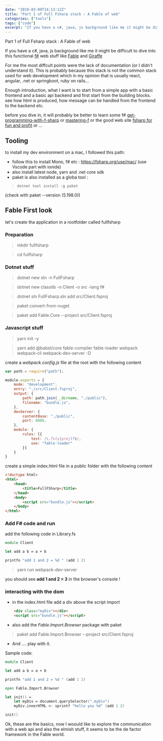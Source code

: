 ```yaml
---
date: "2019-03-09T14:13:12Z"
title: "Part 1 of Full Fsharp stack : A Fable of web"
categories: ["tools"]
tags: ["code"]
excerpt: "If you have a c#, java, js background like me it might be difficult to dive into this functional f# web stuff like fable and giraffe..."
---
```


Part 1 of Full Fsharp stack : A Fable of web

If you have a c#, java, js background like me it might be difficult to dive into this functional [f#](https://fsharp.org/) web stuff like [Fable](https://fable.io/) and [Giraffe](https://github.com/giraffe-fsharp/Giraffe)

For me the most diffcult points were the lack of documentation (or I didn't understand it). This is probably because this stack is not the common stack used for web development which in my opinion that is usually react, angular, .net or springboot, ruby on rails... 

Enough introduction, what I want is to start from a simple app with a basic frontend and a basic api backend and first start from the building blocks. see how html is produced, how message can be handled from the frontend to the backend etc.

before you dive in, it will probably be better to learn some f# [get-programming-with-f-sharp](https://www.manning.com/books/get-programming-with-f-sharp) or [mastering-f](https://www.packtpub.com/application-development/mastering-f) or the good web site [fsharp for fun and profit](https://fsharpforfunandprofit.com/) or ...


## Tooling

to install my dev environment on a mac, I followed this path:
- follow this to install Mono, f# etc : https://fsharp.org/use/mac/ (use Vscode part with ionide)
- also install latest node, yarn and .net core sdk
- paket is also installed as a globa tool : 

> `dotnet tool install -g paket` 

(check with paket --version  (5.198.0))

## Fable First look

let's create tha application in a rootfolder called fullfsharp

### Preparation

> mkdir fullfsharp

> cd fullfsharp

### Dotnet stuff

> dotnet new sln -n FullFsharp

> dotnet new classlib -n Client -o src -lang f#

> dotnet sln FullFsharp.sln add src/Client.fsproj

> paket convert-from-nuget

> paket add Fable.Core --project src/Client.fsproj

### Javascript stuff

> yarn init -y

> yarn add @babel/core fable-compiler fable-loader webpack webpack-cli webpack-dev-server -D

create a *webpack.config.js* file at the root with the following content

```js
var path = require("path");

module.exports = {
    mode: "development",
    entry: "./src/Client.fsproj",
    output: {
        path: path.join(__dirname, "./public"),
        filename: "bundle.js",
    },
    devServer: {
        contentBase: "./public",
        port: 8080,
    },
    module: {
        rules: [{
            test: /\.fs(x|proj)?$/,
            use: "fable-loader"
        }]
    }
}
```

create a simple index.html file in a public folder with the following content

```html
<!doctype html>
<html>
    <head>
        <title>FullFSharp</title>
    </head>
    <body>
        <script src="bundle.js"></script>
    </body>
</html>
```
### Add F# code and run

add the following code in Library.fs

```fs
module Client

let add a b = a + b

printfn "add 1 and 2 = %d " (add 1 2)
```

> yarn run webpack-dev-server

you should see **add 1 and 2 = 3** in the browser's console !


### interacting with the dom

- in the index.html file add a div above the script import

```html
    <div class="myDiv"></div>
    <script src="bundle.js"></script>
```

- also add the *Fable.Import.Browser* package with paket

> paket add Fable.Import.Browser --project src/Client.fsproj

- And .... play with it. 

Sample code:

```fs
module Client

let add a b = a + b

printfn "add 1 and 2 = %d " (add 1 2)

open Fable.Import.Browser

let init() =
    let myDiv = document.querySelector(".myDiv")
    myDiv.innerHTML <- sprintf "hello you %d" (add 1 2)

init()
```

Ok, these are the basics, now I woould like to explore the communication with a web api and also the elmish stuff, it seems to be the de factor framework in the Fable world.





